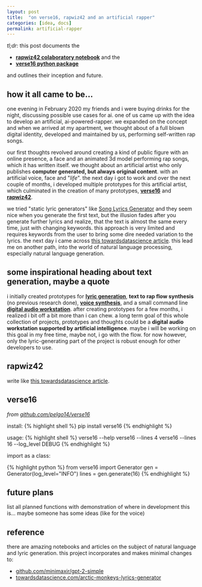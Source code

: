 ```yaml
---
layout: post
title:  "on verse16, rapwiz42 and an artificial rapper"
categories: [idea, docs]
permalink: artificial-rapper
---
```


*tl;dr:* this post documents the 
* [**rapwiz42 colaboratory notebook**](https://colab.research.google.com/drive/1M27YXWJhepd4rhsB2KwRKGXZTwZRNIvz) and the 
* [**verse16 python package**](https://github.com/pelgo14/verse16) 

and outlines their inception and future.

## how it all came to be...
one evening in February 2020 my friends and i were buying drinks for the night, discussing possible use cases for ai. 
one of us came up with the idea to develop an artificial, ai-powered-rapper. we expanded on the concept and when we 
arrived at my apartment, we thought about of a full blown digital identity, developed and maintained by us, performing 
self-written rap songs. 

our first thoughts revolved around creating a kind of public figure with an online presence, a face and an animated
3d model performing rap songs, which it has written itself. we thought about an artificial artist who only publishes 
**computer generated, but always original content**. with an artificial voice, face and "*life*". the next day i got to 
work and over the next couple of months, i developed multiple prototypes for this artificial artist, which culminated 
in the creation of many prototypes, [**verse16**](https://github.com/pelgo14/verse16) and [**rapwiz42**](https://colab.research.google.com/drive/1M27YXWJhepd4rhsB2KwRKGXZTwZRNIvz). 

we tried "static lyric generators" like [Song Lyrics Generator](https://www.song-lyrics-generator.org.uk/rap/) and they 
seem nice when you generate the first text, but the illusion fades after you generate further lyrics and realize,
that the text is almost the same every time, just with changing keywords. this approach is very limited and requires
keywords from the user to bring some dire needed variation to the lyrics. the next day i came across [this towardsdatascience article](https://towardsdatascience.com/arctic-monkeys-lyrics-generator-with-data-augmentation-b9b1f7989db0).
this lead me on another path, into the world of natural language processing, especially natural language generation.
 
## some inspirational heading about text generation, maybe a quote
i initially created prototypes for [**lyric generation**](https://github.com/topics/text-generation), 
**text to rap flow synthesis** (no previous research done), [**voice synthesis**](https://github.com/topics/voice-synthesis), 
and a small command line [**digital audio workstation**](https://github.com/topics/daw). after creating prototypes for
 a few months, i realized i bit off a bit more than i can chew. a long term goal of this whole collection of projects,
 prototypes and thoughts could be a **digital audio workstation supported by artificial intelligence**. maybe i will be
 working on this goal in my free time, maybe not, i go with the flow. for now however, only the lyric-generating part 
 of the project is robust enough for other developers to use. 

## rapwiz42

write like [this towardsdatascience article](https://towardsdatascience.com/arctic-monkeys-lyrics-generator-with-data-augmentation-b9b1f7989db0).



## verse16
*from [github.com/pelgo14/verse16](https://github.com/pelgo14/verse16)*

install:
{% highlight shell %}
pip install verse16
{% endhighlight %}


usage:
{% highlight shell %}
verse16 --help
verse16 --lines 4
verse16 --lines 16 --log_level DEBUG
{% endhighlight %}

import as a class:

{% highlight python %}
from verse16 import Generator
gen = Generator(log_level="INFO")
lines = gen.generate(16)
{% endhighlight %}

## future plans

list all planned functions with demonstration of where in development this is... maybe someone has some ideas (like for the voice)

## reference
there are amazing notebooks and articles on the subject of natural language and lyric generation.
this project incorporates and makes minimal changes to:
* [github.com/minimaxir/gpt-2-simple](https://github.com/minimaxir/gpt-2-simple)
* [towardsdatascience.com/arctic-monkeys-lyrics-generator](https://towardsdatascience.com/arctic-monkeys-lyrics-generator-with-data-augmentation-b9b1f7989db0)
 